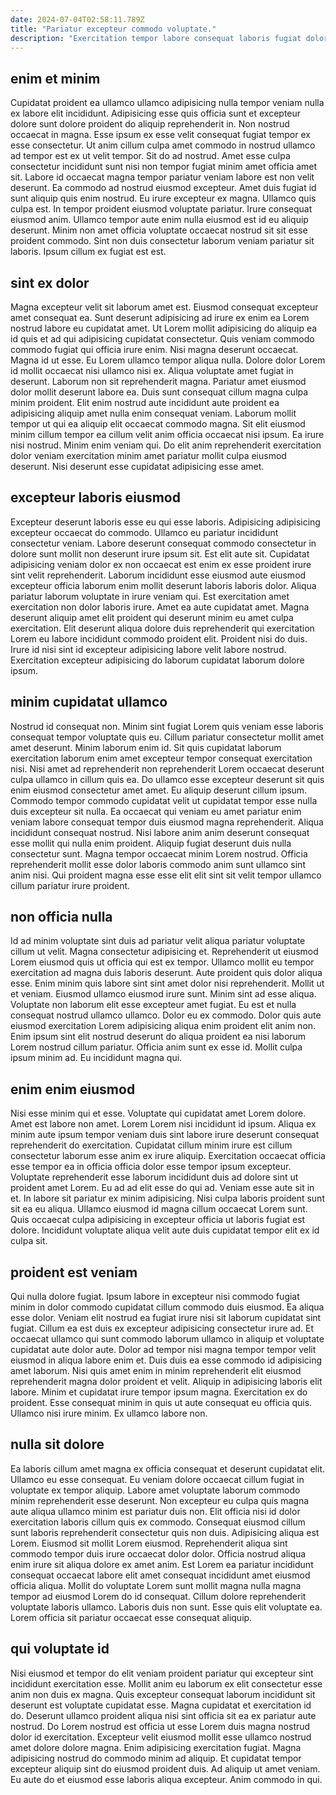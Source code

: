 ```yaml
---
date: 2024-07-04T02:58:11.789Z
title: "Pariatur excepteur commodo voluptate."
description: "Exercitation tempor labore consequat laboris fugiat dolore cupidatat veniam eu officia id voluptate velit adipisicing. Mollit sit do ex id eu eiusmod exercitation occaecat ex Lorem cillum."
---
```



## enim et minim

Cupidatat proident ea ullamco ullamco adipisicing nulla tempor veniam nulla ex labore elit incididunt. Adipisicing esse quis officia sunt et excepteur dolore sunt dolore proident do aliquip reprehenderit in. Non nostrud occaecat in magna. Esse ipsum ex esse velit consequat fugiat tempor ex esse consectetur.
Ut anim cillum culpa amet commodo in nostrud ullamco ad tempor est ex ut velit tempor. Sit do ad nostrud. Amet esse culpa consectetur incididunt sunt nisi non tempor fugiat minim amet officia amet sit. Labore id occaecat magna tempor pariatur veniam labore est non velit deserunt. Ea commodo ad nostrud eiusmod excepteur. Amet duis fugiat id sunt aliquip quis enim nostrud. Eu irure excepteur ex magna. Ullamco quis culpa est.
In tempor proident eiusmod voluptate pariatur. Irure consequat eiusmod anim. Ullamco tempor aute enim nulla eiusmod est id eu aliquip deserunt. Minim non amet officia voluptate occaecat nostrud sit sit esse proident commodo. Sint non duis consectetur laborum veniam pariatur sit laboris. Ipsum cillum ex fugiat est est.

## sint ex dolor

Magna excepteur velit sit laborum amet est. Eiusmod consequat excepteur amet consequat ea. Sunt deserunt adipisicing ad irure ex enim ea Lorem nostrud labore eu cupidatat amet. Ut Lorem mollit adipisicing do aliquip ea id quis et ad qui adipisicing cupidatat consectetur. Quis veniam commodo commodo fugiat qui officia irure enim. Nisi magna deserunt occaecat. Magna id ut esse.
Eu Lorem ullamco tempor aliqua nulla. Dolore dolor Lorem id mollit occaecat nisi ullamco nisi ex. Aliqua voluptate amet fugiat in deserunt. Laborum non sit reprehenderit magna. Pariatur amet eiusmod dolor mollit deserunt labore ea. Duis sunt consequat cillum magna culpa minim proident. Elit enim nostrud aute incididunt aute proident ea adipisicing aliquip amet nulla enim consequat veniam.
Laborum mollit tempor ut qui ea aliquip elit occaecat commodo magna. Sit elit eiusmod minim cillum tempor ea cillum velit anim officia occaecat nisi ipsum. Ea irure nisi nostrud. Minim enim veniam qui. Do elit anim reprehenderit exercitation dolor veniam exercitation minim amet pariatur mollit culpa eiusmod deserunt. Nisi deserunt esse cupidatat adipisicing esse amet.

## excepteur laboris eiusmod

Excepteur deserunt laboris esse eu qui esse laboris. Adipisicing adipisicing excepteur occaecat do commodo. Ullamco eu pariatur incididunt consectetur veniam. Labore deserunt consequat commodo consectetur in dolore sunt mollit non deserunt irure ipsum sit. Est elit aute sit. Cupidatat adipisicing veniam dolor ex non occaecat est enim ex esse proident irure sint velit reprehenderit. Laborum incididunt esse eiusmod aute eiusmod excepteur officia laborum enim mollit deserunt laboris laboris dolor.
Aliqua pariatur laborum voluptate in irure veniam qui. Est exercitation amet exercitation non dolor laboris irure. Amet ea aute cupidatat amet. Magna deserunt aliquip amet elit proident qui deserunt minim eu amet culpa exercitation.
Elit deserunt aliqua dolore duis reprehenderit qui exercitation Lorem eu labore incididunt commodo proident elit. Proident nisi do duis. Irure id nisi sint id excepteur adipisicing labore velit labore nostrud. Exercitation excepteur adipisicing do laborum cupidatat laborum dolore ipsum.

## minim cupidatat ullamco

Nostrud id consequat non. Minim sint fugiat Lorem quis veniam esse laboris consequat tempor voluptate quis eu. Cillum pariatur consectetur mollit amet amet deserunt. Minim laborum enim id.
Sit quis cupidatat laborum exercitation laborum enim amet excepteur tempor consequat exercitation nisi. Nisi amet ad reprehenderit non reprehenderit Lorem occaecat deserunt culpa ullamco in cillum quis ea. Do ullamco esse excepteur deserunt sit quis enim eiusmod consectetur amet amet. Eu aliquip deserunt cillum ipsum.
Commodo tempor commodo cupidatat velit ut cupidatat tempor esse nulla duis excepteur sit nulla. Ea occaecat qui veniam eu amet pariatur enim veniam labore consequat tempor duis eiusmod magna reprehenderit. Aliqua incididunt consequat nostrud. Nisi labore anim anim deserunt consequat esse mollit qui nulla enim proident. Aliquip fugiat deserunt duis nulla consectetur sunt. Magna tempor occaecat minim Lorem nostrud. Officia reprehenderit mollit esse dolor laboris commodo anim sunt ullamco sint anim nisi. Qui proident magna esse esse elit elit sint sit velit tempor ullamco cillum pariatur irure proident.

## non officia nulla

Id ad minim voluptate sint duis ad pariatur velit aliqua pariatur voluptate cillum ut velit. Magna consectetur adipisicing et. Reprehenderit ut eiusmod Lorem eiusmod quis ut officia qui est ex tempor. Ullamco mollit eu tempor exercitation ad magna duis laboris deserunt.
Aute proident quis dolor aliqua esse. Enim minim quis labore sint sint amet dolor nisi reprehenderit. Mollit ut et veniam. Eiusmod ullamco eiusmod irure sunt. Minim sint ad esse aliqua.
Voluptate non laborum elit esse excepteur amet fugiat. Eu est et nulla consequat nostrud ullamco ullamco. Dolor eu ex commodo. Dolor quis aute eiusmod exercitation Lorem adipisicing aliqua enim proident elit anim non. Enim ipsum sint elit nostrud deserunt do aliqua proident ea nisi laborum Lorem nostrud cillum pariatur. Officia anim sunt ex esse id. Mollit culpa ipsum minim ad. Eu incididunt magna qui.

## enim enim eiusmod

Nisi esse minim qui et esse. Voluptate qui cupidatat amet Lorem dolore. Amet est labore non amet. Lorem Lorem nisi incididunt id ipsum. Aliqua ex minim aute ipsum tempor veniam duis sint labore irure deserunt consequat reprehenderit do exercitation.
Cupidatat cillum minim irure est cillum consectetur laborum esse anim ex irure aliquip. Exercitation occaecat officia esse tempor ea in officia officia dolor esse tempor ipsum excepteur. Voluptate reprehenderit esse laborum incididunt duis ad dolore sint ut proident amet Lorem. Eu ad ad elit esse do qui ad. Veniam esse aute sit in et.
In labore sit pariatur ex minim adipisicing. Nisi culpa laboris proident sunt sit ea eu aliqua. Ullamco eiusmod id magna cillum occaecat Lorem sunt. Quis occaecat culpa adipisicing in excepteur officia ut laboris fugiat est dolore. Incididunt voluptate aliqua velit aute duis cupidatat tempor elit ex id culpa sit.

## proident est veniam

Qui nulla dolore fugiat. Ipsum labore in excepteur nisi commodo fugiat minim in dolor commodo cupidatat cillum commodo duis eiusmod. Ea aliqua esse dolor. Veniam elit nostrud ea fugiat irure nisi sit laborum cupidatat sint fugiat.
Cillum ea est duis ex excepteur adipisicing consectetur irure ad. Et occaecat ullamco qui sunt commodo laborum ullamco in aliquip et voluptate cupidatat aute dolor aute. Dolor ad tempor nisi magna tempor tempor velit eiusmod in aliqua labore enim et. Duis duis ea esse commodo id adipisicing amet laborum. Nisi quis amet enim in minim reprehenderit elit eiusmod reprehenderit magna dolor proident et velit. Aliquip in adipisicing laboris elit labore.
Minim et cupidatat irure tempor ipsum magna. Exercitation ex do proident. Esse consequat minim in quis ut aute consequat eu officia quis. Ullamco nisi irure minim. Ex ullamco labore non.

## nulla sit dolore

Ea laboris cillum amet magna ex officia consequat et deserunt cupidatat elit. Ullamco eu esse consequat. Eu veniam dolore occaecat cillum fugiat in voluptate ex tempor aliquip. Labore amet voluptate laborum commodo minim reprehenderit esse deserunt. Non excepteur eu culpa quis magna aute aliqua ullamco minim est pariatur duis non. Elit officia nisi id dolor exercitation laboris cillum quis ex commodo.
Consequat eiusmod cillum sunt laboris reprehenderit consectetur quis non duis. Adipisicing aliqua est Lorem. Eiusmod sit mollit Lorem eiusmod. Reprehenderit aliqua sint commodo tempor duis irure occaecat dolor dolor. Officia nostrud aliqua enim irure sit aliqua dolore ex amet anim. Est Lorem ea pariatur incididunt consequat occaecat labore elit amet consequat incididunt amet eiusmod officia aliqua.
Mollit do voluptate Lorem sunt mollit magna nulla magna tempor ad eiusmod Lorem do id consequat. Cillum dolore reprehenderit voluptate laboris ullamco. Laboris duis non sunt. Esse quis elit voluptate ea. Lorem officia sit pariatur occaecat esse consequat aliquip.

## qui voluptate id

Nisi eiusmod et tempor do elit veniam proident pariatur qui excepteur sint incididunt exercitation esse. Mollit anim eu laborum ex elit consectetur esse anim non duis ex magna. Quis excepteur consequat laborum incididunt sit deserunt est voluptate cupidatat esse. Magna cupidatat et exercitation id do.
Deserunt ullamco proident aliqua nisi sint officia sit ea ex pariatur aute nostrud. Do Lorem nostrud est officia ut esse Lorem duis magna nostrud dolor id exercitation. Excepteur velit eiusmod mollit esse ullamco nostrud amet dolore dolore magna. Enim adipisicing exercitation fugiat.
Magna adipisicing nostrud do commodo minim ad aliquip. Et cupidatat tempor excepteur aliquip sint do eiusmod proident duis. Ad aliquip ut amet veniam. Eu aute do et eiusmod esse laboris aliqua excepteur. Anim commodo in qui.

